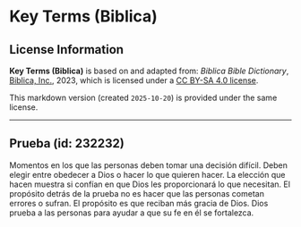 # Key Terms (Biblica)

## License Information

**Key Terms (Biblica)** is based on and adapted from: _Biblica Bible Dictionary_, [Biblica, Inc.](https://www.biblica.com/), 2023, which is licensed under a [CC BY-SA 4.0 license](https://creativecommons.org/licenses/by-sa/4.0/legalcode.en).

This markdown version (created `2025-10-20`) is provided under the same license.



--------------------------------

## Prueba (id: 232232)

Momentos en los que las personas deben tomar una decisión difícil. Deben elegir entre obedecer a Dios o hacer lo que quieren hacer. La elección que hacen muestra si confían en que Dios les proporcionará lo que necesitan. El propósito detrás de la prueba no es hacer que las personas cometan errores o sufran. El propósito es que reciban más gracia de Dios. Dios prueba a las personas para ayudar a que su fe en él se fortalezca.


